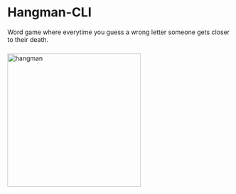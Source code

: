 # Hangman-CLI
Word game where everytime you guess a wrong letter someone gets closer to their death.

###
<img src="./Screenshot 2025-03-21 214137" alt="hangman" width="300" height="300">
